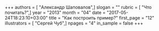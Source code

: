 +++
authors = [ "Александр Шаповалов",]
slogan = ""
rubric = [ "Что почитать?",]
year = "2013"
month = "04"
date = "2017-05-24T18:23:10+03:00"
title = "Как построить пример?"
first_page = "12"
illustrators = [ "Сергей Чуб",]
npages = "4"
in_sample = false
+++
